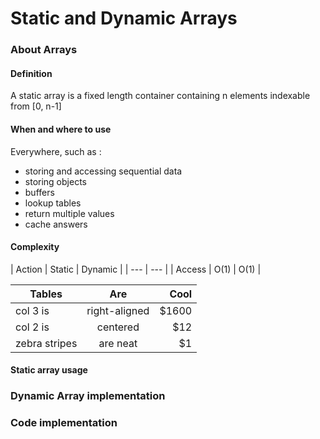# Static and Dynamic Arrays

### About Arrays

#### Definition
A static array is a fixed length container containing n elements indexable from [0, n-1]

#### When and where to use
Everywhere, such as :
- storing and accessing sequential data
- storing objects
- buffers
- lookup tables
- return multiple values
- cache answers

#### Complexity
| Action | Static | Dynamic |
| --- | --- |
| Access | O(1) | O(1) |

| Tables        | Are           | Cool  |
| ------------- |:-------------:| -----:|
| col 3 is      | right-aligned | $1600 |
| col 2 is      | centered      |   $12 |
| zebra stripes | are neat      |    $1 |

#### Static array usage



### Dynamic Array implementation

### Code implementation
